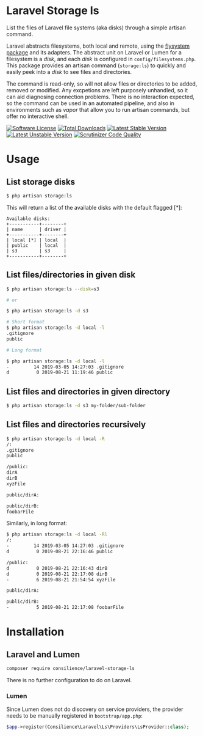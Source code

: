 # Laravel Storage ls

List the files of Laravel file systems (aka disks) through a simple artisan command.

Laravel abstracts filesystems, both local and remote,
using the [flysystem package](https://flysystem.thephpleague.com/docs/) and its adapters.
The abstract unit on Laravel or Lumen for a filesystem is a *disk*,
and each *disk* is configured in `config/filesystems.php`.
This package provides an artisan command (`storage:ls`) to quickly and easily peek into a *disk*
to see files and directories.

The command is read-only, so will not allow files or directories to be added,
removed or modified.
Any excpetions are left purposely unhandled, so it can aid diagnosing connection problems.
There is no interaction expected, so the command can be used in an automated pipeline,
and also in environments such as *vapor* that allow you to run artisan commands,
but offer no interactive shell.

[![Software License](https://img.shields.io/badge/license-MIT-brightgreen.svg?style=flat-square)](LICENSE.md)
[![Total Downloads](https://poser.pugx.org/consilience/laravel-storage-ls/downloads?format=flat)](https://packagist.org/packages/consilience/laravel-storage-ls)
[![Latest Stable Version](https://poser.pugx.org/consilience/laravel-storage-ls/v/stable)](https://packagist.org/packages/consilience/laravel-storage-ls)
[![Latest Unstable Version](https://poser.pugx.org/consilience/laravel-storage-ls/v/unstable?format=flat)](https://packagist.org/packages/consilience/laravel-storage-ls)
[![Scrutinizer Code Quality](https://scrutinizer-ci.com/g/consilience/laravel-storage-ls/badges/quality-score.png?format=flat)](https://scrutinizer-ci.com/g/consilience/laravel-storage-ls)

# Usage

## List storage disks

```bash
$ php artisan storage:ls
```

This will return a list of the available disks with the default flagged [\*]:

```text
Available disks:
+-----------+--------+
| name      | driver |
+-----------+--------+
| local [*] | local  |
| public    | local  |
| s3        | s3     |
+-----------+--------+
```

## List files/directories in given disk

```bash
$ php artisan storage:ls --disk=s3

# or

$ php artisan storage:ls -d s3
```

```bash
# Short format
$ php artisan storage:ls -d local -l
.gitignore
public

# Long format

$ php artisan storage:ls -d local -l
-         14 2019-03-05 14:27:03 .gitignore
d          0 2019-08-21 11:19:46 public
```

## List files and directories in given directory

```bash
$ php artisan storage:ls -d s3 my-folder/sub-folder
```

## List files and directories recursively

```bash
$ php artisan storage:ls -d local -R
/:
.gitignore
public

/public:
dirA
dirB
xyzFile

public/dirA:

public/dirB:
foobarFile
```

Similarly, in long format:

```bash
$ php artisan storage:ls -d local -Rl
/:
-         14 2019-03-05 14:27:03 .gitignore
d          0 2019-08-21 22:16:46 public

/public:
d          0 2019-08-21 22:16:43 dirB
d          0 2019-08-21 22:17:08 dirB
-          6 2019-08-21 21:54:54 xyzFile

public/dirA:

public/dirB:
-          5 2019-08-21 22:17:08 foobarFile
```

# Installation

## Laravel and Lumen

```bash
composer require consilience/laravel-storage-ls
```

There is no further configuration to do on Laravel.

### Lumen

Since Lumen does not do discovery on service providers, the provider needs
to be manually registered in `bootstrap/app.php`:

```php
$app->register(Consilience\Laravel\Ls\Providers\LsProvider::class);
```
